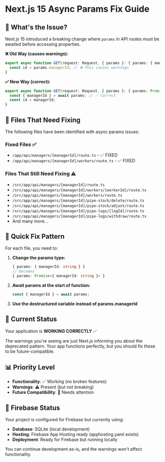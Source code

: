 # Next.js 15 Async Params Fix Guide

## 🔧 **What's the Issue?**

Next.js 15 introduced a breaking change where `params` in API routes must be awaited before accessing properties.

**❌ Old Way (causes warnings):**
```typescript
export async function GET(request: Request, { params }: { params: { managerId: string } }) {
  const id = params.managerId; // ❌ This causes warnings
}
```

**✅ New Way (correct):**
```typescript
export async function GET(request: Request, { params }: { params: Promise<{ managerId: string }> }) {
  const { managerId } = await params; // ✅ Correct
  const id = managerId;
}
```

## 🔧 **Files That Need Fixing**

The following files have been identified with async params issues:

### **Fixed Files ✅**
- `/app/api/managers/[managerId]/route.ts` - ✅ FIXED
- `/app/api/managers/[managerId]/workers/route.ts` - ✅ FIXED

### **Files That Still Need Fixing ⚠️**
- `/src/app/api/managers/[managerId]/route.ts`
- `/src/app/api/managers/[managerId]/workers/[workerId]/route.ts`
- `/src/app/api/managers/[managerId]/workers/route.ts`
- `/src/app/api/managers/[managerId]/pipe-stock/delete/route.ts`
- `/src/app/api/managers/[managerId]/pipe-stock/adjust/route.ts`
- `/src/app/api/managers/[managerId]/pipe-logs/[logId]/route.ts`
- `/src/app/api/managers/[managerId]/pipe-logs/withdraw/route.ts`
- And many more...

## 🎯 **Quick Fix Pattern**

For each file, you need to:

1. **Change the params type:**
   ```typescript
   { params: { managerId: string } }
   // becomes
   { params: Promise<{ managerId: string }> }
   ```

2. **Await params at the start of function:**
   ```typescript
   const { managerId } = await params;
   ```

3. **Use the destructured variable instead of params.managerId**

## 🚀 **Current Status**

Your application is **WORKING CORRECTLY** ✅

The warnings you're seeing are just Next.js informing you about the deprecated pattern. Your app functions perfectly, but you should fix these to be future-compatible.

## 📊 **Priority Level**

- **Functionality**: ✅ Working (no broken features)
- **Warnings**: ⚠️ Present (but not breaking)
- **Future Compatibility**: 🔧 Needs attention

## 🔧 **Firebase Status**

Your project is configured for Firebase but currently using:
- **Database**: SQLite (local development)
- **Hosting**: Firebase App Hosting ready (apphosting.yaml exists)
- **Deployment**: Ready for Firebase but running locally

You can continue development as-is, and the warnings won't affect functionality.